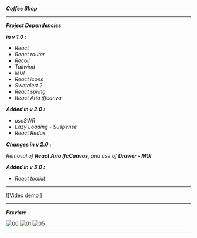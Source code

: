 **_Coffee Shop_**

---

**_Project Dependencies_**

**_in v 1.0 :_**

- _React_
- _React router_
- _Recoil_
- _Tailwind_
- _MUI_
- _React icons_
- _Swetalert 2_
- _React spring_
- _React Aria iffcanva_

**_Added in v 2.0 :_**

- _useSWR_
- _Lazy Loading - Suspense_
- _React Redux_

**_Changes in v 2.0_ :**

_Removal of **React Aria IfcCanvas**, and use of **Drawer - MUI**_

**_Added in v 3.0 :_**

- _React toolkit_

---

[![Video demo ]](https://github.com/immohammadrezatavakkoli/coffeeshop/assets/100797809/487d078b-175f-4ce1-bfde-ec090de69ea7)

---

**_Preview_**

![00](https://github.com/immohammadrezatavakkoli/coffeeshop/assets/100797809/48ca8c09-cd3e-420a-a52d-f31ed20c51d1)
![01](https://github.com/immohammadrezatavakkoli/coffeeshop/assets/100797809/5a603fd1-5348-43b3-a682-e9d918b1a85d)
![05](https://github.com/rzvkoli/coffeeshop/assets/100797809/7a3529f6-38fb-4c82-979a-6f03b4d08072)

---
